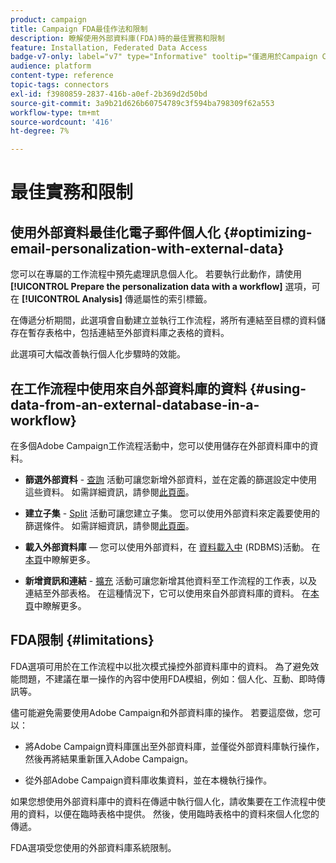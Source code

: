 ```yaml
---
product: campaign
title: Campaign FDA最佳作法和限制
description: 瞭解使用外部資料庫(FDA)時的最佳實務和限制
feature: Installation, Federated Data Access
badge-v7-only: label="v7" type="Informative" tooltip="僅適用於Campaign Classic v7"
audience: platform
content-type: reference
topic-tags: connectors
exl-id: f3980859-2837-416b-a0ef-2b369d2d50bd
source-git-commit: 3a9b21d626b60754789c3f594ba798309f62a553
workflow-type: tm+mt
source-wordcount: '416'
ht-degree: 7%

---
```


# 最佳實務和限制



## 使用外部資料最佳化電子郵件個人化 {#optimizing-email-personalization-with-external-data}

您可以在專屬的工作流程中預先處理訊息個人化。 若要執行此動作，請使用 **[!UICONTROL Prepare the personalization data with a workflow]** 選項，可在 **[!UICONTROL Analysis]** 傳遞屬性的索引標籤。

在傳遞分析期間，此選項會自動建立並執行工作流程，將所有連結至目標的資料儲存在暫存表格中，包括連結至外部資料庫之表格的資料。

此選項可大幅改善執行個人化步驟時的效能。

## 在工作流程中使用來自外部資料庫的資料 {#using-data-from-an-external-database-in-a-workflow}

在多個Adobe Campaign工作流程活動中，您可以使用儲存在外部資料庫中的資料。

* **篩選外部資料** - [查詢](../../workflow/using/targeting-data.md#selecting-data) 活動可讓您新增外部資料，並在定義的篩選設定中使用這些資料。 如需詳細資訊，請參閱[此頁面](../../workflow/using/targeting-data.md#selecting-data)。

* **建立子集** - [Split](../../workflow/using/split.md) 活動可讓您建立子集。 您可以使用外部資料來定義要使用的篩選條件。 如需詳細資訊，請參閱[此頁面](../../workflow/using/split.md)。

* **載入外部資料庫**  — 您可以使用外部資料，在 [資料載入中](../../workflow/using/data-loading--rdbms-.md) (RDBMS)活動。 在[本頁](../../workflow/using/data-loading--rdbms-.md)中瞭解更多。

* **新增資訊和連結** - [擴充](../../workflow/using/enrichment.md) 活動可讓您新增其他資料至工作流程的工作表，以及連結至外部表格。 在這種情況下，它可以使用來自外部資料庫的資料。 在[本頁](../../workflow/using/enrichment.md)中瞭解更多。

## FDA限制 {#limitations}

FDA選項可用於在工作流程中以批次模式操控外部資料庫中的資料。 為了避免效能問題，不建議在單一操作的內容中使用FDA模組，例如：個人化、互動、即時傳訊等。

儘可能避免需要使用Adobe Campaign和外部資料庫的操作。 若要這麼做，您可以：

* 將Adobe Campaign資料庫匯出至外部資料庫，並僅從外部資料庫執行操作，然後再將結果重新匯入Adobe Campaign。

* 從外部Adobe Campaign資料庫收集資料，並在本機執行操作。

如果您想使用外部資料庫中的資料在傳遞中執行個人化，請收集要在工作流程中使用的資料，以便在臨時表格中提供。 然後，使用臨時表格中的資料來個人化您的傳遞。

FDA選項受您使用的外部資料庫系統限制。

